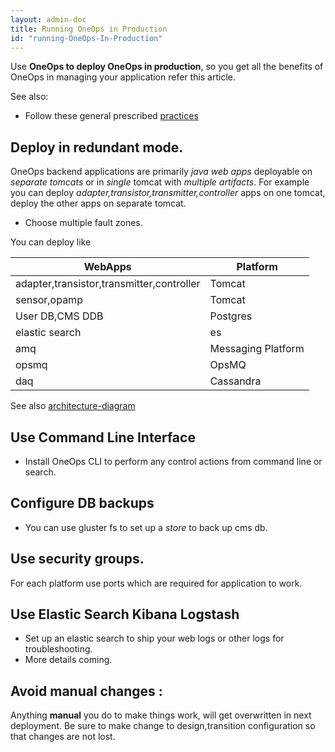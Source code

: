```yaml
---
layout: admin-doc
title: Running OneOps in Production
id: "running-OneOps-In-Production"
---
```

Use **OneOps to deploy OneOps in production**, so you get all the benefits of OneOps in managing your application refer this article.


See also:

  * Follow these general prescribed <a href="/user/design/design-best-practices.html">practices</a>

## Deploy in redundant mode.

OneOps backend applications are primarily *java web apps* deployable on *separate tomcats* or in *single* tomcat with *multiple artifacts*. For example you can deploy *adapter,transistor,transmitter,controller* apps on one tomcat, deploy the other apps on separate tomcat.

* Choose multiple fault zones.

You can deploy like

| WebApps|Platform|
|--------|---------|
|adapter,transistor,transmitter,controller| Tomcat
|sensor,opamp|Tomcat|
|User DB,CMS DDB |Postgres |
|elastic search | es |
|amq| Messaging Platform |
|opsmq|OpsMQ|
|daq|Cassandra|

See also <a href="../general/key-concepts.html">architecture-diagram</a>


## Use Command Line Interface
* Install OneOps CLI to perform any control actions from command line or search.

## Configure DB backups
* You can use gluster fs to set up a *store* to back up cms db.


## Use security groups.
For each platform use ports which are required for application to work.

## Use Elastic Search Kibana Logstash

* Set up an elastic search to ship your web logs or other logs for troubleshooting.
* More details coming.

## Avoid manual changes :
Anything **manual**  you do to make things work, will get overwritten in next deployment. Be sure to make change to design,transition configuration so that changes are not lost.
